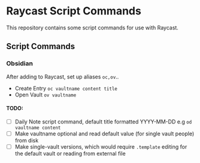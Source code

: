 # Raycast Script Commands

This repository contains some script commands for use with Raycast.


## Script Commands

### Obsidian

After adding to Raycast, set up aliases `oc,ov`..

* Create Entry `oc vaultname content title`
* Open Vault `ov vaultname`

#### TODO:
* [ ] Daily Note script command, default title formatted YYYY-MM-DD e.g `od vaultname content` 
* [ ] Make vaultname optional and read default value (for single vault people) from disk
* [ ] Make single-vault versions, which would require `.template` editing for the default vault or reading from external file